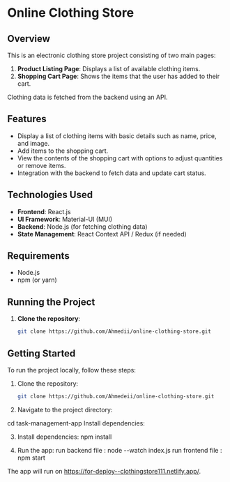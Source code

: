 # Online Clothing Store

## Overview

This is an electronic clothing store project consisting of two main pages:
1. **Product Listing Page**: Displays a list of available clothing items.
2. **Shopping Cart Page**: Shows the items that the user has added to their cart.

Clothing data is fetched from the backend using an API.

## Features

- Display a list of clothing items with basic details such as name, price, and image.
- Add items to the shopping cart.
- View the contents of the shopping cart with options to adjust quantities or remove items.
- Integration with the backend to fetch data and update cart status.

## Technologies Used

- **Frontend**: React.js
- **UI Framework**: Material-UI (MUI)
- **Backend**: Node.js  (for fetching clothing data)
- **State Management**: React Context API / Redux (if needed)
## Requirements

- Node.js
- npm (or yarn)

## Running the Project

1. **Clone the repository**:

   ```bash
   git clone https://github.com/Ahmedii/online-clothing-store.git
## Getting Started
To run the project locally, follow these steps:

1. Clone the repository:
   ```bash
   git clone https://github.com/Ahmedeii/online-clothing-store.git

2. Navigate to the project directory:

  cd task-management-app
  Install dependencies:

3. Install dependencies:
  npm install

4. Run the app:
  run backend file : node --watch index.js
  run frontend file : npm start

  The app will run on https://for-deploy--clothingstore111.netlify.app/.
